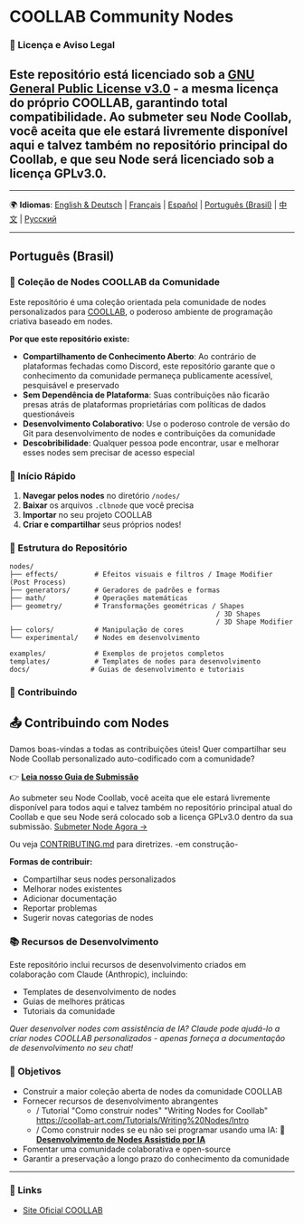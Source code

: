 # COOLLAB Community Nodes

### 📄 Licença e Aviso Legal

Este repositório está licenciado sob a [GNU General Public License v3.0](LICENSE) - a mesma licença do próprio COOLLAB, garantindo total compatibilidade.
Ao submeter seu Node Coollab, você aceita que ele estará livremente disponível aqui e talvez também no repositório principal do Coollab, e que seu Node será licenciado sob a licença GPLv3.0.
---
-----

🌍 **Idiomas**: [English & Deutsch](README.md) | [Français](README%20FR.md) | [Español](README%20ES.md) | [Português (Brasil)](#português-brasil) | [中文](README%20ZH-CN.md) | [Русский](README%20RU.md)

---

## Português (Brasil)

### 🎨 Coleção de Nodes COOLLAB da Comunidade

Este repositório é uma coleção orientada pela comunidade de nodes personalizados para [COOLLAB](https://coollab-art.com/), o poderoso ambiente de programação criativa baseado em nodes.

**Por que este repositório existe:**
- **Compartilhamento de Conhecimento Aberto**: Ao contrário de plataformas fechadas como Discord, este repositório garante que o conhecimento da comunidade permaneça publicamente acessível, pesquisável e preservado
- **Sem Dependência de Plataforma**: Suas contribuições não ficarão presas atrás de plataformas proprietárias com políticas de dados questionáveis
- **Desenvolvimento Colaborativo**: Use o poderoso controle de versão do Git para desenvolvimento de nodes e contribuições da comunidade
- **Descobribilidade**: Qualquer pessoa pode encontrar, usar e melhorar esses nodes sem precisar de acesso especial

### 🚀 Início Rápido

1. **Navegar pelos nodes** no diretório `/nodes/`
2. **Baixar** os arquivos `.clbnode` que você precisa
3. **Importar** no seu projeto COOLLAB
4. **Criar e compartilhar** seus próprios nodes!

### 📁 Estrutura do Repositório

```
nodes/
├── effects/         # Efeitos visuais e filtros / Image Modifier (Post Process)
├── generators/      # Geradores de padrões e formas
├── math/            # Operações matemáticas
├── geometry/        # Transformações geométricas / Shapes
                                                   / 3D Shapes
                                                   / 3D Shape Modifier
├── colors/          # Manipulação de cores
└── experimental/    # Nodes em desenvolvimento

examples/            # Exemplos de projetos completos
templates/           # Templates de nodes para desenvolvimento
docs/               # Guias de desenvolvimento e tutoriais
```

### 🤝 Contribuindo
 
## 📤 Contribuindo com Nodes
Damos boas-vindas a todas as contribuições úteis!
Quer compartilhar seu Node Coollab personalizado auto-codificado com a comunidade?

👉 **[Leia nosso Guia de Submissão](docs/submission-guide.md)**

Ao submeter seu Node Coollab, você aceita que ele estará livremente disponível para todos aqui e talvez também no repositório principal atual do Coollab e que seu Node será colocado sob a licença GPLv3.0 dentro da sua submissão.
[Submeter Node Agora →](../../issues/new/choose)

Ou veja [CONTRIBUTING.md](CONTRIBUTING.md) para diretrizes. -em construção-

**Formas de contribuir:**
- Compartilhar seus nodes personalizados
- Melhorar nodes existentes
- Adicionar documentação
- Reportar problemas
- Sugerir novas categorias de nodes

### 📚 Recursos de Desenvolvimento

Este repositório inclui recursos de desenvolvimento criados em colaboração com Claude (Anthropic), incluindo:
- Templates de desenvolvimento de nodes
- Guias de melhores práticas
- Tutoriais da comunidade

*Quer desenvolver nodes com assistência de IA? Claude pode ajudá-lo a criar nodes COOLLAB personalizados - apenas forneça a documentação de desenvolvimento no seu chat!*

### 🎯 Objetivos

- Construir a maior coleção aberta de nodes da comunidade COOLLAB
- Fornecer recursos de desenvolvimento abrangentes
     - / Tutorial "Como construir nodes" "Writing Nodes for Coollab" https://coollab-art.com/Tutorials/Writing%20Nodes/Intro
     - / Como construir nodes se eu não sei programar usando uma IA: 🤖 **[Desenvolvimento de Nodes Assistido por IA](docs/ai-development-guide.md)**
- Fomentar uma comunidade colaborativa e open-source
- Garantir a preservação a longo prazo do conhecimento da comunidade

---

### 🔗 Links

- [Site Oficial COOLLAB](https://coollab-art.com/)
